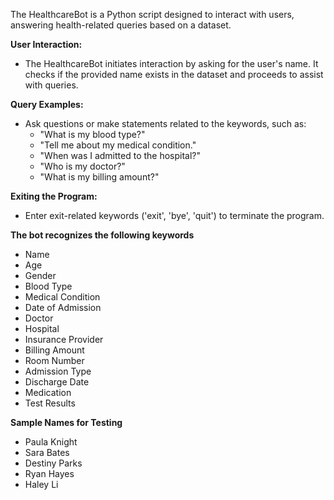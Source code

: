 The HealthcareBot is a Python script designed to interact with users, answering health-related queries based on a dataset. 

 **User Interaction:**
   - The HealthcareBot initiates interaction by asking for the user's name. It checks if the provided name exists in the dataset and proceeds to assist with queries.

  **Query Examples:**
   - Ask questions or make statements related to the keywords, such as:
     - "What is my blood type?"
     - "Tell me about my medical condition."
     - "When was I admitted to the hospital?"
     - "Who is my doctor?"
     - "What is my billing amount?"

   **Exiting the Program:**
   - Enter exit-related keywords ('exit', 'bye', 'quit') to terminate the program.



**The bot recognizes the following keywords**

- Name
- Age
- Gender
- Blood Type
- Medical Condition
- Date of Admission
- Doctor
- Hospital
- Insurance Provider
- Billing Amount
- Room Number
- Admission Type
- Discharge Date
- Medication
- Test Results

**Sample Names for Testing**

- Paula Knight
- Sara Bates
- Destiny Parks
- Ryan Hayes
- Haley Li

